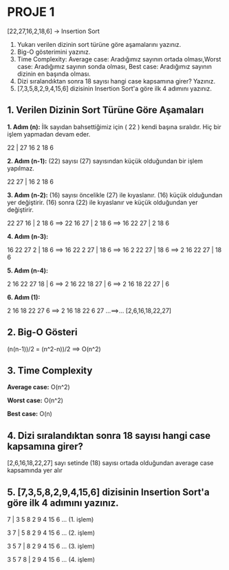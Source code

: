 # PROJE 1
[22,27,16,2,18,6] -> Insertion Sort

1. Yukarı verilen dizinin sort türüne göre aşamalarını yazınız.
2. Big-O gösterimini yazınız.
3. Time Complexity: Average case: Aradığımız sayının ortada olması,Worst case: Aradığımız sayının sonda olması, Best case: Aradığımız sayının dizinin en başında olması.
4. Dizi sıralandıktan sonra 18 sayısı hangi case kapsamına girer? Yazınız.
5. [7,3,5,8,2,9,4,15,6] dizisinin Insertion Sort'a göre ilk 4 adımını yazınız.

## 1. Verilen Dizinin Sort Türüne Göre Aşamaları

**1. Adım (n):** İlk sayıdan bahsettiğimiz için ( 22 ) kendi başına sıralıdır. Hiç bir işlem yapmadan devam eder.

22 | 27 16 2 18 6

**2. Adım (n-1):** (22) sayısı (27) sayısından küçük olduğundan bir işlem yapılmaz. 

22 27 | 16 2 18 6

**3. Adım (n-2):** (16) sayısı öncelikle (27) ile kıyaslanır. (16) küçük olduğundan yer değiştirir. (16) sonra (22) ile kıyaslanır ve küçük olduğundan yer değiştirir. 

22 27 16 | 2 18 6 ==> 22 16 27 | 2 18 6 ==> 16 22 27 | 2 18 6

**4. Adım (n-3):**

16 22 27 2 | 18 6 ==> 16 22 2 27 | 18 6 ==> 16 2 22 27 | 18 6 ==> 2 16 22 27 | 18 6

**5. Adım (n-4):**

2 16 22 27 18 | 6 ==> 2 16 22 18 27 | 6 ==> 2 16 18 22 27 | 6

**6. Adım (1):**

2 16 18 22 27 6 ==> 2 16 18 22 6 27 ...==>... [2,6,16,18,22,27]


## 2. Big-O Gösteri

(n(n-1))/2 = (n^2-n))/2 ==> O(n^2)

## 3. Time Complexity

**Average case:** O(n^2)

**Worst case:** O(n^2)

**Best case:** O(n)

## 4. Dizi sıralandıktan sonra 18 sayısı hangi case kapsamına girer?

[2,6,16,18,22,27] sayı setinde (18) sayısı ortada olduğundan average case kapsamında yer alır

## 5. [7,3,5,8,2,9,4,15,6] dizisinin Insertion Sort'a göre ilk 4 adımını yazınız.

7 | 3 5 8 2 9 4 15 6 ... (1. işlem)

3 7 | 5 8 2 9 4 15 6 ... (2. işlem)

3 5 7 | 8 2 9 4 15 6 ... (3. işlem)

3 5 7 8 | 2 9 4 15 6 ... (4. işlem)